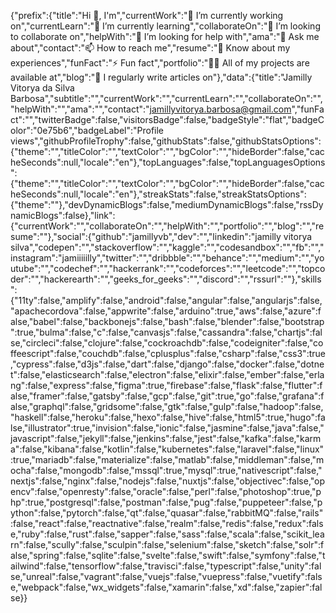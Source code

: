 {"prefix":{"title":"Hi 👋, I'm","currentWork":"🔭 I’m currently working on","currentLearn":"🌱 I’m currently learning","collaborateOn":"👯 I’m looking to collaborate on","helpWith":"🤝 I’m looking for help with","ama":"💬 Ask me about","contact":"📫 How to reach me","resume":"📄 Know about my experiences","funFact":"⚡ Fun fact","portfolio":"👨‍💻 All of my projects are available at","blog":"📝 I regularly write articles on"},"data":{"title":"Jamilly Vitorya da Silva Barbosa","subtitle":"","currentWork":"","currentLearn":"","collaborateOn":"","helpWith":"","ama":"","contact":"jamillyvitorya.barbosa@gmail.com","funFact":"","twitterBadge":false,"visitorsBadge":false,"badgeStyle":"flat","badgeColor":"0e75b6","badgeLabel":"Profile views","githubProfileTrophy":false,"githubStats":false,"githubStatsOptions":{"theme":"","titleColor":"","textColor":"","bgColor":"","hideBorder":false,"cacheSeconds":null,"locale":"en"},"topLanguages":false,"topLanguagesOptions":{"theme":"","titleColor":"","textColor":"","bgColor":"","hideBorder":false,"cacheSeconds":null,"locale":"en"},"streakStats":false,"streakStatsOptions":{"theme":""},"devDynamicBlogs":false,"mediumDynamicBlogs":false,"rssDynamicBlogs":false},"link":{"currentWork":"","collaborateOn":"","helpWith":"","portfolio":"","blog":"","resume":""},"social":{"github":"jamillyvb","dev":"","linkedin":"jamilly vitorya silva","codepen":"","stackoverflow":"","kaggle":"","codesandbox":"","fb":"","instagram":"jamiiiiilly","twitter":"","dribbble":"","behance":"","medium":"","youtube":"","codechef":"","hackerrank":"","codeforces":"","leetcode":"","topcoder":"","hackerearth":"","geeks_for_geeks":"","discord":"","rssurl":""},"skills":{"11ty":false,"amplify":false,"android":false,"angular":false,"angularjs":false,"apachecordova":false,"appwrite":false,"arduino":true,"aws":false,"azure":false,"babel":false,"backbonejs":false,"bash":false,"blender":false,"bootstrap":true,"bulma":false,"c":false,"canvasjs":false,"cassandra":false,"chartjs":false,"circleci":false,"clojure":false,"cockroachdb":false,"codeigniter":false,"coffeescript":false,"couchdb":false,"cplusplus":false,"csharp":false,"css3":true,"cypress":false,"d3js":false,"dart":false,"django":false,"docker":false,"dotnet":false,"elasticsearch":false,"electron":false,"elixir":false,"ember":false,"erlang":false,"express":false,"figma":true,"firebase":false,"flask":false,"flutter":false,"framer":false,"gatsby":false,"gcp":false,"git":true,"go":false,"grafana":false,"graphql":false,"gridsome":false,"gtk":false,"gulp":false,"hadoop":false,"haskell":false,"heroku":false,"hexo":false,"hive":false,"html5":true,"hugo":false,"illustrator":true,"invision":false,"ionic":false,"jasmine":false,"java":false,"javascript":false,"jekyll":false,"jenkins":false,"jest":false,"kafka":false,"karma":false,"kibana":false,"kotlin":false,"kubernetes":false,"laravel":false,"linux":true,"mariadb":false,"materialize":false,"matlab":false,"middleman":false,"mocha":false,"mongodb":false,"mssql":true,"mysql":true,"nativescript":false,"nextjs":false,"nginx":false,"nodejs":false,"nuxtjs":false,"objectivec":false,"opencv":false,"openresty":false,"oracle":false,"perl":false,"photoshop":true,"php":true,"postgresql":false,"postman":false,"pug":false,"puppeteer":false,"python":false,"pytorch":false,"qt":false,"quasar":false,"rabbitMQ":false,"rails":false,"react":false,"reactnative":false,"realm":false,"redis":false,"redux":false,"ruby":false,"rust":false,"sapper":false,"sass":false,"scala":false,"scikit_learn":false,"scully":false,"sculpin":false,"selenium":false,"sketch":false,"solr":false,"spring":false,"sqlite":false,"svelte":false,"swift":false,"symfony":false,"tailwind":false,"tensorflow":false,"travisci":false,"typescript":false,"unity":false,"unreal":false,"vagrant":false,"vuejs":false,"vuepress":false,"vuetify":false,"webpack":false,"wx_widgets":false,"xamarin":false,"xd":false,"zapier":false}}
